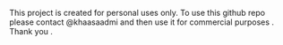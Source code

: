 This project is created for personal uses only.
To use this github repo please contact @khaasaadmi and then use it for commercial purposes .
Thank you .
